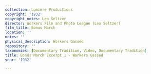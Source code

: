 ```yaml
---
collection: Lumiere Productions
copyright: '1932'
copyright_notes: Leo Seltzer
director: Workers Film and Photo League (Leo Seltzer)
film_title: Bonus March
location: ''
notes: ''
physical_description: Workers Gassed
repository: ''
taxonomies: [Documentary Tradition, Video, Documentary Tradition]
title: Bonus March Excerpt 1 - Workers Gassed
year: '1932'

---
```

